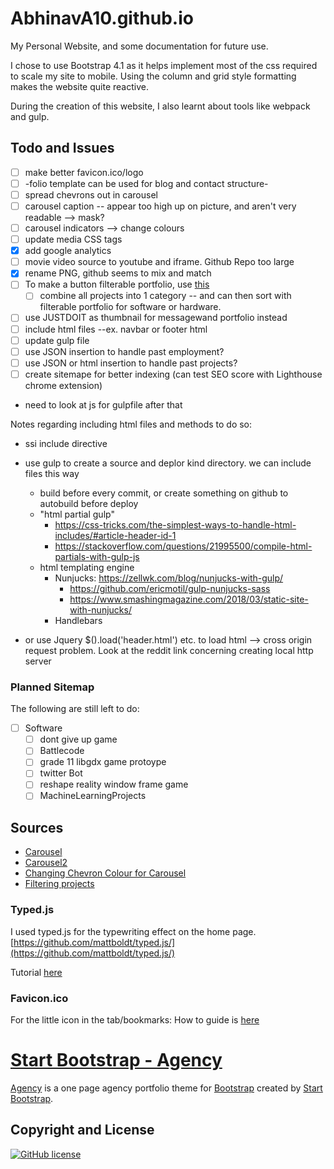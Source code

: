 # AbhinavA10.github.io

My Personal Website, and some documentation for future use.

I chose to use Bootstrap 4.1 as it helps implement most of the css required to scale my site to mobile. Using the column and grid style formatting makes the website quite reactive.

During the creation of this website, I also learnt about tools like webpack and gulp.

## Todo and Issues

- [ ] make better favicon.ico/logo
- [ ] -folio template can be used for blog and contact structure-
- [ ] spread chevrons out in carousel
- [ ] carousel caption -- appear too high up on picture, and aren't very readable --> mask?
- [ ] carousel indicators --> change colours
- [ ] update media CSS tags
- [x] add google analytics
- [ ] movie video source to youtube and iframe. Github Repo too large
- [x] rename PNG, github seems to mix and match
- [ ] To make a button filterable portfolio, use [this](https://www.w3schools.com/howto/howto_js_filter_elements.asp)
    - [ ] combine all projects into 1 category -- and can then sort with filterable portfolio for software or hardware.
- [ ] use JUSTDOIT as thumbnail for messagewand portfolio instead
- [ ] include html files --ex. navbar or footer html
- [ ] update gulp file
- [ ] use JSON insertion to handle past employment?
- [ ] use JSON or html insertion to handle past projects?
- [ ] create sitemape for better indexing (can test SEO score with Lighthouse chrome extension)
- need to look at js for gulpfile after that

Notes regarding including html files and methods to do so:
- ssi include directive
- use gulp to create a source and deplor kind directory. we can include files this way
    - build before every commit, or create something on github to autobuild before deploy
    - "html partial gulp"
        - https://css-tricks.com/the-simplest-ways-to-handle-html-includes/#article-header-id-1
        - https://stackoverflow.com/questions/21995500/compile-html-partials-with-gulp-js
    - html templating engine
        - Nunjucks: https://zellwk.com/blog/nunjucks-with-gulp/
            - https://github.com/ericmotil/gulp-nunjucks-sass
            - https://www.smashingmagazine.com/2018/03/static-site-with-nunjucks/
        - Handlebars
        
    
- or use Jquery $().load('header.html') etc. to load html --> cross origin request problem. Look at the reddit link concerning creating local http server

### Planned Sitemap

The following are still left to do:

- [ ] Software
  - [ ] dont give up game
  - [ ] Battlecode
  - [ ] grade 11 libgdx game protoype
  - [ ] twitter Bot
  - [ ] reshape reality window frame game
  - [ ] MachineLearningProjects

## Sources

- [Carousel](https://www.w3schools.com/bootstrap/bootstrap_carousel.asp)
- [Carousel2](https://getbootstrap.com/docs/4.1/components/carousel/)
- [Changing Chevron Colour for Carousel](https://stackoverflow.com/questions/49391266/change-bootstrap-4-carousel-control-colors/49391884)
- [Filtering projects](https://www.w3schools.com/howto/howto_js_filter_elements.asp)

### Typed.js

I used typed.js for the typewriting effect on the home page.
[https://github.com/mattboldt/typed.js/](https://github.com/mattboldt/typed.js/)

Tutorial [here](https://www.youtube.com/watch?v=Jed5ZasNtJM)

### Favicon.ico

For the little icon in the tab/bookmarks:
How to guide is [here](https://tutorialehtml.com/en/what-is-favicon-ico-usage/)

# [Start Bootstrap - Agency](https://startbootstrap.com/template-overviews/agency/)

[Agency](https://startbootstrap.com/template-overviews/agency/) is a one page agency portfolio theme for [Bootstrap](http://getbootstrap.com/) created by [Start Bootstrap](http://startbootstrap.com/).

## Copyright and License

[![GitHub license](https://img.shields.io/badge/license-MIT-blue.svg)](https://raw.githubusercontent.com/AbhinavA10/AbhinavA10.github.io/master/LICENSE)